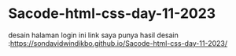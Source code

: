 # Sacode-html-css-day-11-2023
desain halaman login
ini link saya punya hasil desain :https://sondavidwindikbo.github.io/Sacode-html-css-day-11-2023/
